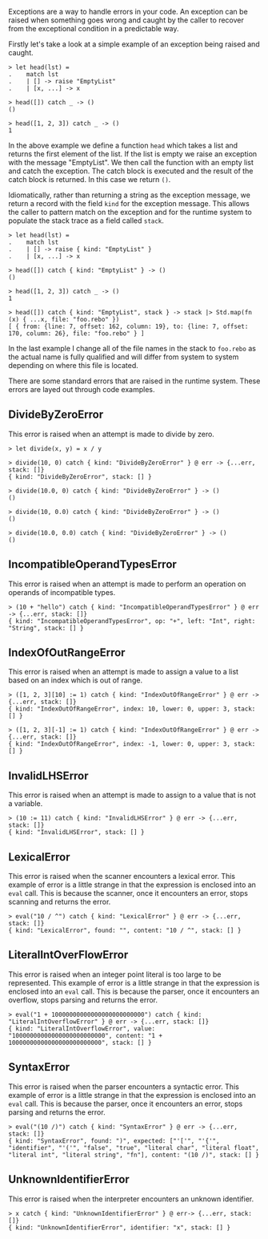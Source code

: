 Exceptions are a way to handle errors in your code.  An exception can be raised when something goes wrong and caught by the caller to recover from the exceptional condition in a predictable way.

Firstly let's take a look at a simple example of an exception being raised and caught.

```rebo-repl
> let head(lst) =
.    match lst
.    | [] -> raise "EmptyList"
.    | [x, ...] -> x

> head([]) catch _ -> ()
()

> head([1, 2, 3]) catch _ -> ()
1
```

In the above example we define a function `head` which takes a list and returns the first element of the list.  If the list is empty we raise an exception with the message "EmptyList".  We then call the function with an empty list and catch the exception.  The catch block is executed and the result of the catch block is returned.  In this case we return `()`.

Idiomatically, rather than returning a string as the exception message, we return a record with the field `kind` for the exception message.  This allows the caller to pattern match on the exception and for the runtime system to populate the stack trace as a field called `stack`.  

```rebo-repl
> let head(lst) =
.    match lst
.    | [] -> raise { kind: "EmptyList" }
.    | [x, ...] -> x

> head([]) catch { kind: "EmptyList" } -> ()
()

> head([1, 2, 3]) catch _ -> ()
1

> head([]) catch { kind: "EmptyList", stack } -> stack |> Std.map(fn (x) { ...x, file: "foo.rebo" })
[ { from: {line: 7, offset: 162, column: 19}, to: {line: 7, offset: 170, column: 26}, file: "foo.rebo" } ]
```

In the last example I change all of the file names in the stack to `foo.rebo` as the actual name is fully qualified and will differ from system to system depending on where this file is located.

There are some standard errors that are raised in the runtime system.  These errors are layed out through code examples.

## DivideByZeroError

This error is raised when an attempt is made to divide by zero.

```rebo-repl
> let divide(x, y) = x / y

> divide(10, 0) catch { kind: "DivideByZeroError" } @ err -> {...err, stack: []}
{ kind: "DivideByZeroError", stack: [] }

> divide(10.0, 0) catch { kind: "DivideByZeroError" } -> ()
()

> divide(10, 0.0) catch { kind: "DivideByZeroError" } -> ()
()

> divide(10.0, 0.0) catch { kind: "DivideByZeroError" } -> ()
()
```

## IncompatibleOperandTypesError

This error is raised when an attempt is made to perform an operation on operands of incompatible types.

```rebo-repl
> (10 + "hello") catch { kind: "IncompatibleOperandTypesError" } @ err -> {...err, stack: []}
{ kind: "IncompatibleOperandTypesError", op: "+", left: "Int", right: "String", stack: [] }
```

## IndexOfOutRangeError

This error is raised when an attempt is made to assign a value to a list based on an index which is out of range.

```rebo-repl
> ([1, 2, 3][10] := 1) catch { kind: "IndexOutOfRangeError" } @ err -> {...err, stack: []}
{ kind: "IndexOutOfRangeError", index: 10, lower: 0, upper: 3, stack: [] }

> ([1, 2, 3][-1] := 1) catch { kind: "IndexOutOfRangeError" } @ err -> {...err, stack: []}
{ kind: "IndexOutOfRangeError", index: -1, lower: 0, upper: 3, stack: [] }
```

## InvalidLHSError

This error is raised when an attempt is made to assign to a value that is not a variable.

```rebo-repl
> (10 := 11) catch { kind: "InvalidLHSError" } @ err -> {...err, stack: []}
{ kind: "InvalidLHSError", stack: [] }
```

## LexicalError

This error is raised when the scanner encounters a lexical error.  This example of error is a little strange in that the expression is enclosed into an `eval` call.  This is because the scanner, once it encounters an error, stops scanning and returns the error.

```rebo-repl
> eval("10 / ^") catch { kind: "LexicalError" } @ err -> {...err, stack: []}
{ kind: "LexicalError", found: "", content: "10 / ^", stack: [] }
```

## LiteralIntOverFlowError

This error is raised when an integer point literal is too large to be represented.  This example of error is a little strange in that the expression is enclosed into an `eval` call.  This is because the parser, once it encounters an overflow, stops parsing and returns the error.

```rebo-repl
> eval("1 + 10000000000000000000000000") catch { kind: "LiteralIntOverflowError" } @ err -> {...err, stack: []}
{ kind: "LiteralIntOverflowError", value: "10000000000000000000000000", content: "1 + 10000000000000000000000000", stack: [] }
```

## SyntaxError

This error is raised when the parser encounters a syntactic error.  This example of error is a little strange in that the expression is enclosed into an `eval` call.  This is because the parser, once it encounters an error, stops parsing and returns the error.

```rebo-repl
> eval("(10 /)") catch { kind: "SyntaxError" } @ err -> {...err, stack: []}
{ kind: "SyntaxError", found: ")", expected: ["'['", "'{'", "identifier", "'('", "false", "true", "literal char", "literal float", "literal int", "literal string", "fn"], content: "(10 /)", stack: [] }
```

## UnknownIdentifierError

This error is raised when the interpreter encounters an unknown identifier.

```rebo-repl
> x catch { kind: "UnknownIdentifierError" } @ err-> {...err, stack: []}
{ kind: "UnknownIdentifierError", identifier: "x", stack: [] }
```
